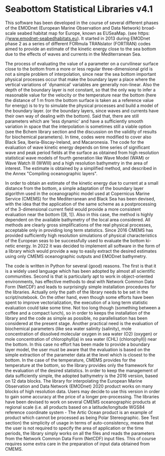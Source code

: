 # Seabottom Statistical Libraries v4.1
This software has been developed in the course of several different phases of the
EMODnet (European Marine Observation and Data Network) broad-scale seabed habitat map for Europe, known as EUSeaMap. (see https:
//www.emodnet-seabedhabitats.eu). It started in 2013 during EMODnet phase 2 as a series of different FORmula TRANslator (FORTRAN) 
codes aimed to provide an estimate of the kinetic energy close to the
sea bottom due to the effects of waves and currents in the Mediterranean Sea.

The process of evaluating the value of a parameter on a curvilinear
surface close to the bottom from a more or less regular three-dimensional grid is not a
simple problem of interpolation, since near the sea bottom important physical processes
occur that make the boundary layer a place where the vertical variations of `dynamical'
variables are generally non-linear. Also the depth of the boundary layer is not constant,
so that the only way to infer a reasonable value for the velocity or the temperature near
the bottom (here the distance of 1 m from the bottom surface is taken as a reference
value for energy) is to try to simulate the physical processes and build a model of the
boundary layer. (or the boundary layers, since waves and currents have their own way
of dealing with the bottom). Said that, there are still parameters which are
'less dynamic' and have a sufficiently smooth variation in space that the interpolation is
sometimes still a viable option (see the Bchem library section and the discussion on the
validity of results for biochemical parameters). In time, codes were modified to cover
also Black Sea, Iberia-Biscay-Ireland, and Macaronesia. The code for the evaluation of
wave kinetic energy depends on time series of significant wave and peak period fields at
the surface as obtained from high resolution statistical wave models of fourth generation
like Wave Model (WAM) or Wave Watch III (WWIII) and a high resolution
bathymetry in the area of interest. The estimate is obtained by a simplified method,
and described in the Annex "Compiling oceanographic layers". 

In order to obtain an estimate of the kinetic energy due to current at a small distance
from the bottom, a simple adaptation of the boundary layer algorithm used in the oceanographic 
model used at Copernicus Marine Service (CMEMS) for the Mediterranean and
Black Sea has been devised, with the idea that the application of the same scheme as a
postprocessing of the 3-dimensional current field would provide a more consistent evaluation 
near the bottom ([8, 1]). Also in this case, the method is highly dependent on the
available bathymetry of the local area considered. All methods are clearly gross 
simplifications of the real physical processes, acceptable only in providing long term statistics.
Since 2016 CMEMS has provided sufficiently high resolution simulations of physical
characteristics of the European seas to be successfully used to evaluate the bottom ki-
netic energy. In 2022 it was decided to implement all software in the form of a library
which would provide a way to easily extract the desired estimates using only CMEMS
oceanographic outputs and EMODnet bathymetry.

The code is written in Python for several (good) reasons. The first is that it is a widely 
used language which has been adopted by almost all scientific communities. Second is that 
is particularly apt to work in object-oriented environments, has effective methods to deal 
with Network Common Data Form (NetCDF) and leads to surprisingly simple installation 
procedures for the libraries. Actually only the path of the library needs to be set in 
the script/notebook. On the other hand, even though some efforts have been spent to improve vectorialization, 
the execution of a long term statistic evaluation could take some time. Not too
long though (something between a coffee and a compact lunch), so in order to keeps the
installation of the library and the code as simple as possible, no parallelisation has been
considered at the present stage. Another practical need is the evaluation of biochemical
parameters (like sea water salinity (salinity), mole concentration of dissolved molecular
oxygen in sea water (O2) (oxygen) or mole concentration of chlorophyll(a) in sea water
(CHL) (chlorophyll)) near the bottom. In this case no effort has been made to provide a
boundary layer model, the user must be aware that the evaluation is based on the simple
extraction of the parameter data at the level which is closest to the bottom. In the case
of the temperature, CMEMS provides for the temperature at the bottom, so the library
provides only the framework for the evaluation of the desired statistics. In order to keep
the management of data sufficiently simple, the adopted bathymetry is the 2016 version,
based on 12 data blocks. The library for interpolating the European Marine Observation
and Data Network (EMODnet) 2020 product works on many blocks of high resolution
data. Users may decide to use this version in order to gain some accuracy at the price
of a longer pre-processing. The libraries have been devised to work on several CMEMS
oceanographic products at regional scale (i.e. all products based on a latitude/longitude
WGS84 reference coordinate system - The Artic Ocean product is an example of product
which cannot be processed as being Polar Stereographic. See Test section) the simplicity
of usage in terms of auto-consistency, means that the user is not required to specify the
area of application or the time periods, the library simply works on all the files and reads
the parameters from the Network Common Data Form (NetCDF) input files. This of
course requires some extra care in the preparation of input data obtained from CMEMS.
